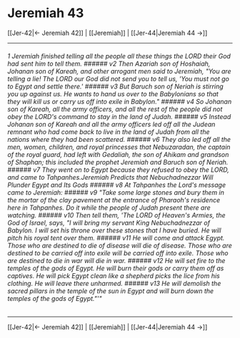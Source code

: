 # Jeremiah 43

[[Jer-42|← Jeremiah 42]] | [[Jeremiah]] | [[Jer-44|Jeremiah 44 →]]
***

###### 1 Jeremiah finished telling all the people all these things the LORD their God had sent him to tell them. ###### v2 Then Azariah son of Hoshaiah, Johanan son of Kareah, and other arrogant men said to Jeremiah, "You are telling a lie! The LORD our God did not send you to tell us, 'You must not go to Egypt and settle there.' ###### v3 But Baruch son of Neriah is stirring you up against us. He wants to hand us over to the Babylonians so that they will kill us or carry us off into exile in Babylon." ###### v4 So Johanan son of Kareah, all the army officers, and all the rest of the people did not obey the LORD's command to stay in the land of Judah. ###### v5 Instead Johanan son of Kareah and all the army officers led off all the Judean remnant who had come back to live in the land of Judah from all the nations where they had been scattered. ###### v6 They also led off all the men, women, children, and royal princesses that Nebuzaradan, the captain of the royal guard, had left with Gedaliah, the son of Ahikam and grandson of Shaphan; this included the prophet Jeremiah and Baruch son of Neriah. ###### v7 They went on to Egypt because they refused to obey the LORD, and came to Tahpanhes.Jeremiah Predicts that Nebuchadnezzar Will Plunder Egypt and Its Gods ###### v8 At Tahpanhes the Lord's message came to Jeremiah: ###### v9 "Take some large stones and bury them in the mortar of the clay pavement at the entrance of Pharaoh's residence here in Tahpanhes. Do it while the people of Judah present there are watching. ###### v10 Then tell them, 'The LORD of Heaven's Armies, the God of Israel, says, "I will bring my servant King Nebuchadnezzar of Babylon. I will set his throne over these stones that I have buried. He will pitch his royal tent over them. ###### v11 He will come and attack Egypt. Those who are destined to die of disease will die of disease. Those who are destined to be carried off into exile will be carried off into exile. Those who are destined to die in war will die in war. ###### v12 He will set fire to the temples of the gods of Egypt. He will burn their gods or carry them off as captives. He will pick Egypt clean like a shepherd picks the lice from his clothing. He will leave there unharmed. ###### v13 He will demolish the sacred pillars in the temple of the sun in Egypt and will burn down the temples of the gods of Egypt."'"

***
[[Jer-42|← Jeremiah 42]] | [[Jeremiah]] | [[Jer-44|Jeremiah 44 →]]
